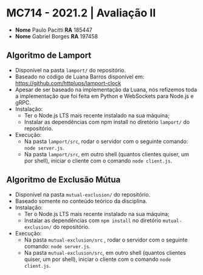 # MC714 - 2021.2 | Avaliação II
- **Nome** Paulo Pacitti  **RA** 185447
- **Nome** Gabriel Borges **RA** 197458

## Algoritmo de Lamport
- Disponível na pasta `lamport/` do repositório.
- Baseado no código de Luana Barros disponível em: https://github.com/httplups/lamport-clock
- Apesar de ser baseado na implementação da Luana, nós refizemos toda a implementação que foi feita em Python e WebSockets para Node.js e gRPC.
- Instalação:
  - Ter o Node.js LTS mais recente instalado na sua máquina;
  - Instalar as dependências com npm install no diretório  `lamport/` do repositório.
- Execução:
  - Na pasta  `lamport/src`, rodar o servidor com o seguinte comando: `node server.js`.
  - Na pasta  `lamport/src`, em outro shell (quantos clientes quiser, um por shell), iniciar o cliente com o comando `node client.js`.

## Algoritmo de Exclusão Mútua
- Disponível na pasta `mutual-exclusion/` do repositório.
- Baseado somente no conteúdo teórico da disciplina.
- Instalação:
  - Ter o Node.js LTS mais recente instalado na sua máquina;
  - Instalar as dependências com `npm install` no diretório  `mutual-exclusion/` do repositório.
- Execução:
  - Na pasta `mutual-exclusion/src` , rodar o servidor com o seguinte comando: `node server.js`.
  - Na pasta `mutual-exclusion/src`, em outro shell (quantos clientes quiser, um por shell), iniciar o cliente com o comando `node client.js`.




